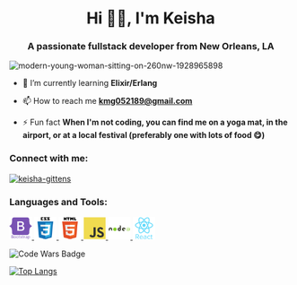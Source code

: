 <h1 align="center">Hi 👋🏾, I'm Keisha</h1>
<h3 align="center">A passionate fullstack developer from New Orleans, LA</h3>

![modern-young-woman-sitting-on-260nw-1928965898](https://user-images.githubusercontent.com/93796800/149531581-6375c1d1-4530-4620-98cc-0d1f6f25669b.jpeg)

- 🌱 I’m currently learning **Elixir/Erlang**

- 📫 How to reach me **kmg052189@gmail.com**

- ⚡ Fun fact **When I'm not coding, you can find me on a yoga mat, in the airport, or at a local festival (preferably one with lots of food 😋)**

<h3 align="left">Connect with me:</h3>
<p align="left">
<a href="https://linkedin.com/in/keisha-gittens" target="blank"><img align="center" src="https://raw.githubusercontent.com/rahuldkjain/github-profile-readme-generator/master/src/images/icons/Social/linked-in-alt.svg" alt="keisha-gittens" height="30" width="40" /></a>
</p>

<h3 align="left">Languages and Tools:</h3>
<p align="left"> <a href="https://getbootstrap.com" target="_blank" rel="noreferrer"> <img src="https://raw.githubusercontent.com/devicons/devicon/master/icons/bootstrap/bootstrap-plain-wordmark.svg" alt="bootstrap" width="40" height="40"/> </a> <a href="https://www.w3schools.com/css/" target="_blank" rel="noreferrer"> <img src="https://raw.githubusercontent.com/devicons/devicon/master/icons/css3/css3-original-wordmark.svg" alt="css3" width="40" height="40"/> </a> <a href="https://www.w3.org/html/" target="_blank" rel="noreferrer"> <img src="https://raw.githubusercontent.com/devicons/devicon/master/icons/html5/html5-original-wordmark.svg" alt="html5" width="40" height="40"/> </a> <a href="https://developer.mozilla.org/en-US/docs/Web/JavaScript" target="_blank" rel="noreferrer"> <img src="https://raw.githubusercontent.com/devicons/devicon/master/icons/javascript/javascript-original.svg" alt="javascript" width="40" height="40"/> </a> <a href="https://nodejs.org" target="_blank" rel="noreferrer"> <img src="https://raw.githubusercontent.com/devicons/devicon/master/icons/nodejs/nodejs-original-wordmark.svg" alt="nodejs" width="40" height="40"/> </a> <a href="https://reactjs.org/" target="_blank" rel="noreferrer"> <img src="https://raw.githubusercontent.com/devicons/devicon/master/icons/react/react-original-wordmark.svg" alt="react" width="40" height="40"/> </a> </p>



![Code Wars Badge](https://www.codewars.com/users/kgittens89/badges/micro)

[![Top Langs](https://github-readme-stats.vercel.app/api/top-langs/?username=kgittens89&layout=compact)](https://github.com/kgittens89/github-readme-stats)

<!--
**kgittens89/kgittens89** is a ✨ _special_ ✨ repository because its `README.md` (this file) appears on your GitHub profile.

Here are some ideas to get you started:

- 🔭 I’m currently working on ...
- 🌱 I’m currently learning ...
- 👯 I’m looking to collaborate on ...
- 🤔 I’m looking for help with ...
- 💬 Ask me about ...
- 📫 How to reach me: ...
- 😄 Pronouns: ...
- ⚡ Fun fact: ...
-->
